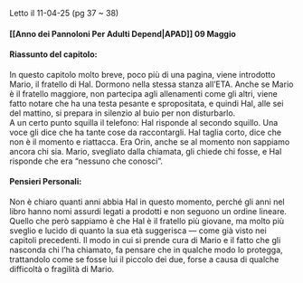 Letto il 11-04-25 (pg 37 ~ 38)
#### [[Anno dei Pannoloni Per Adulti Depend|APAD]] 09 Maggio

#### Riassunto del capitolo:
In questo capitolo molto breve, poco più di una pagina, viene introdotto Mario, il fratello di Hal. Dormono nella stessa stanza all’ETA. Anche se Mario è il fratello maggiore, non partecipa agli allenamenti come gli altri, viene fatto notare che ha una testa pesante e spropositata, e quindi Hal, alle sei del mattino, si prepara in silenzio al buio per non disturbarlo.  
A un certo punto squilla il telefono: Hal risponde al secondo squillo. Una voce gli dice che ha tante cose da raccontargli. Hal taglia corto, dice che non è il momento e riattacca. Era Orin, anche se al momento non sappiamo ancora chi sia. Mario, svegliato dalla chiamata, gli chiede chi fosse, e Hal risponde che era “nessuno che conosci”.

#### Pensieri Personali:
Non è chiaro quanti anni abbia Hal in questo momento, perché gli anni nel libro hanno nomi assurdi legati a prodotti e non seguono un ordine lineare. Quello che però sappiamo è che Hal è il fratello più giovane, ma molto più sveglio e lucido di quanto la sua età suggerisca — come già visto nei capitoli precedenti. Il modo in cui si prende cura di Mario e il fatto che gli nasconda chi l’ha chiamato, fa pensare che in qualche modo lo protegga, trattandolo come se fosse lui il piccolo dei due, forse a causa di qualche difficoltà o fragilità di Mario.